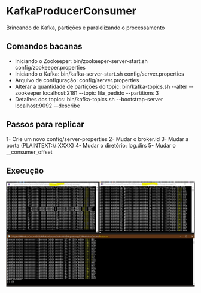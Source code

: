 # KafkaProducerConsumer
Brincando de Kafka, partições e paralelizando o processamento

## Comandos bacanas

* Iniciando o Zookeeper: bin/zookeeper-server-start.sh config/zookeeper.properties
* Iniciando o Kafka: bin/kafka-server-start.sh config/server.properties
* Arquivo de configuração: config/server.properties
* Alterar a quantidade de partições do topic: bin/kafka-topics.sh --alter --zookeeper localhost:2181 --topic fila_pedido --partitions 3
* Detalhes dos topics: bin/kafka-topics.sh --bootstrap-server localhost:9092 --describe

## Passos para replicar
1- Crie um novo config/server-properties
2- Mudar o broker.id
3- Mudar a porta (PLAINTEXT://:XXXX)
4- Mudar o diretório: log.dirs
5- Mudar o __consumer_offset

## Execução
![Executando o projeto](https://github.com/fernandogjose/KafkaProducerConsumer/blob/main/Images/Kafka-Executando.JPG)
